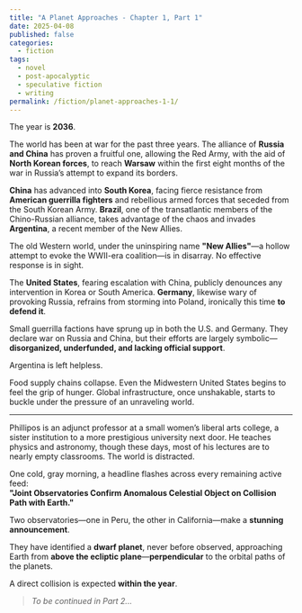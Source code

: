 ```yaml
---
title: "A Planet Approaches - Chapter 1, Part 1"
date: 2025-04-08
published: false
categories:
  - fiction
tags:
  - novel
  - post-apocalyptic
  - speculative fiction
  - writing
permalink: /fiction/planet-approaches-1-1/
---
```


The year is **2036**.

The world has been at war for the past three years. The alliance of **Russia and China** has proven a fruitful one, allowing the Red Army, with the aid of **North Korean forces**, to reach **Warsaw** within the first eight months of the war in Russia’s attempt to expand its borders.

**China** has advanced into **South Korea**, facing fierce resistance from **American guerrilla fighters** and rebellious armed forces that seceded from the South Korean Army. **Brazil**, one of the transatlantic members of the Chino-Russian alliance, takes advantage of the chaos and invades **Argentina**, a recent member of the New Allies.

The old Western world, under the uninspiring name **"New Allies"**—a hollow attempt to evoke the WWII-era coalition—is in disarray. No effective response is in sight.

The **United States**, fearing escalation with China, publicly denounces any intervention in Korea or South America. **Germany**, likewise wary of provoking Russia, refrains from storming into Poland, ironically this time **to defend it**.

Small guerrilla factions have sprung up in both the U.S. and Germany. They declare war on Russia and China, but their efforts are largely symbolic—**disorganized, underfunded, and lacking official support**.

Argentina is left helpless.

Food supply chains collapse. Even the Midwestern United States begins to feel the grip of hunger. Global infrastructure, once unshakable, starts to buckle under the pressure of an unraveling world.

---

Phillipos is an adjunct professor at a small women’s liberal arts college, a sister institution to a more prestigious university next door. He teaches physics and astronomy, though these days, most of his lectures are to nearly empty classrooms. The world is distracted.

One cold, gray morning, a headline flashes across every remaining active feed:  
**"Joint Observatories Confirm Anomalous Celestial Object on Collision Path with Earth."**

Two observatories—one in Peru, the other in California—make a **stunning announcement**.

They have identified a **dwarf planet**, never before observed, approaching Earth from **above the ecliptic plane**—**perpendicular** to the orbital paths of the planets.

A direct collision is expected **within the year**.

> _To be continued in Part 2..._
